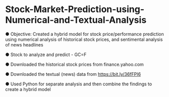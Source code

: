 # Stock-Market-Prediction-using-Numerical-and-Textual-Analysis
● Objective: Created a hybrid model for stock price/performance prediction using numerical analysis of historical stock prices, and sentimental analysis of news headlines 

● Stock to analyze and predict - GC=F

● Downloaded the historical stock prices from finance.yahoo.com

● Downloaded the textual (news) data from https://bit.ly/36fFPI6

● Used Python for separate analysis and then combine the findings to create a hybrid model

